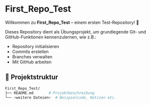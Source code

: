 ﻿# First_Repo_Test

Willkommen zu **First_Repo_Test** – einem ersten Test-Repository! 🎉

Dieses Repository dient als Übungsprojekt, um grundlegende Git- und GitHub-Funktionen kennenzulernen, wie z.B.:
- Repository initialisieren
- Commits erstellen
- Branches verwalten
- Mit GitHub arbeiten

## 📁 Projektstruktur

```bash
First_Repo_Test/
├── README.md       # Projektbeschreibung
└── <weitere Dateien>  # Beispielcode, Notizen etc.
